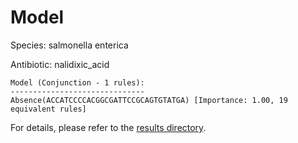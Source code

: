
# Model

Species: salmonella enterica

Antibiotic: nalidixic_acid

```
Model (Conjunction - 1 rules):
------------------------------
Absence(ACCATCCCCACGGCGATTCCGCAGTGTATGA) [Importance: 1.00, 19 equivalent rules]

```

For details, please refer to the [results directory](../../../../../results/scm_b/salmonella+enterica/nalidixic_acid/repeat_6/).

